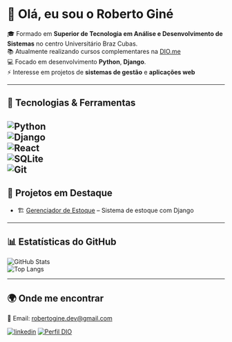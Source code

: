 # 👋 Olá, eu sou o Roberto Giné  

🎓 Formado em **Superior de Tecnologia em Análise e Desenvolvimento de Sistemas** no centro Universitário Braz Cubas.  
📚 Atualmente realizando cursos complementares na [DIO.me](https://www.dio.me/)  
💻 Focado em desenvolvimento **Python**, **Django**.  
⚡ Interesse em projetos de **sistemas de gestão** e **aplicações web**  

---

## 🚀 Tecnologias & Ferramentas  

![Python](https://img.shields.io/badge/Python-3776AB?style=for-the-badge&logo=python&logoColor=white)  
![Django](https://img.shields.io/badge/Django-092E20?style=for-the-badge&logo=django&logoColor=white)    
![React](https://img.shields.io/badge/React-20232A?style=for-the-badge&logo=react&logoColor=61DAFB)  
![SQLite](https://img.shields.io/badge/SQLite-07405E?style=for-the-badge&logo=sqlite&logoColor=white)   
![Git](https://img.shields.io/badge/Git-F05032?style=for-the-badge&logo=git&logoColor=white)  
---

## 📌 Projetos em Destaque  

- 🏗️ [Gerenciador de Estoque](#) – Sistema de estoque com Django  
  
---

## 📊 Estatísticas do GitHub  

![GitHub Stats](https://github-readme-stats.vercel.app/api?username=robertogine&show_icons=true&theme=radical)  
![Top Langs](https://github-readme-stats.vercel.app/api/top-langs/?username=robertogine&layout=compact&theme=radical)  

---

## 🌍 Onde me encontrar  

📧 Email: robertogine.dev@gmail.com 

[![linkedin](https://img.shields.io/badge/LinkedIn-0077B5?style=for-the-badge&logo=linkedin&logoColor=white)](https://www.linkedin.com/in/roberto-giné-59b34b26b)
[![Perfil DIO](https://img.shields.io/badge/-Meu%20Perfil%20na%20DIO-30A3DC?style=for-the-badge)](https://www.dio.me/users/robertogineeletrotecnico) 

